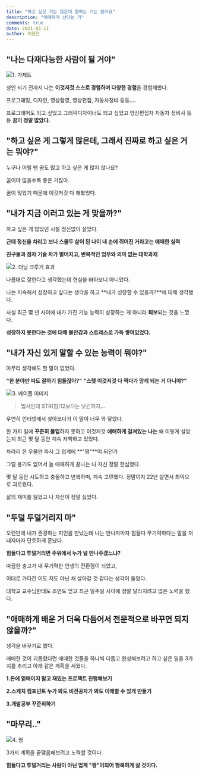 ```yaml
---
title: "하고 싶은 거는 많은데 잘하는 거는 없어요"
description: "애매하게 산다는 거"
comments: true
date: 2021-03-11
author: 이현찬
---
```



## "나는 다재다능한 사람이 될 거야"

![1. 가제트](https://i.imgur.com/cSDSKTh.jpg)

성인 되기 전까지 나는 **이것저것 스스로 경험하며 다양한 경험**을 경험해봤다.

프로그래밍, 디자인, 영상촬영, 영상편집, 자동차정비 등등....

프로그래머도 되고 싶었고 그래픽디자이너도 되고 싶었고 영상편집자 자동차 정비사 등등 **꿈이 정말 많았다.**


## "하고 싶은 게 그렇게 많은데, 그래서 진짜로 하고 싶은 거는 뭐야?"

누구나 어릴 땐 꿈도 많고 하고 싶은 게 많지 않나요?

꿈이야 많을수록 좋은 거잖아.

꿈이 많았기 때문에 이것저것 다 해봤었다.


## "내가 지금 이러고 있는 게 맞을까?"

하고 싶은 게 많았던 시절 정신없이 살았다.

**근데 정신을 차리고 보니 스물두 살이 된 나이 내 손에 쥐어진 거라고는 애매한 실력**

**친구들과 점차 기술 차가 벌어지고, 반복적인 업무와 의미 없는 대학과제**

![2. 더닝 크루거 효과](https://i.imgur.com/FFbVVhS.png)

나름대로 잘한다고 생각했는데 현실을 바라보니 아니었다.

나는 지속해서 성장하고 싶다는 생각을 하고 **내가 성장할 수 있을까?**에 대해 생각했다.

사실 최근 몇 년 사이에 내가 가진 기능 능력이 성장하는 게 아니라 **퇴보**되는 것을 느꼈다.

**성장하지 못한다는 것에 대해 불안감과 스트레스로 가득 쌓여있었다.**


## "내가 자신 있게 말할 수 있는 능력이 뭐야?"

아무리 생각해도 할 말이 없었다.

**"한 분야만 파도 잘하기 힘들잖아?"**
**"스텟 이것저것 다 찍다가 망캐 되는 거 아니야?"**

![3. 메이플 이미지](https://i.imgur.com/TAwkd2p.png)
> 법사인데 STR(힘)12보다는 낫긴하지...

우연히 인터넷에서 찾아보다가 이 말이 너무 와 닿았다.

한 가지 일에 **꾸준히 몰입**하지 못하고 이것저것 **애매하게 걸쳐있는 나는** 왜 이렇게 살았는지 최근 몇 달 동안 계속 자책하고 있었다.

차라리 한 우물만 파서 그 업계에 **"짱"**이 되던가

그럴 용기도 없어서 늘 애매하게 끝나는 나 자신 정말 한심했다.

몇 달 동안 시도하고 충돌하고 반복하며, 계속 고민했다. 정말이지 22년 살면서 최악으로 괴로웠다.

삶의 재미를 잃었고 나 자신이 정말 싫었다.


## "투덜 투덜거리지 마"

오랜만에 내가 존경하는 지인을 만났는데 나는 만나자마자 힘들다 무기력하다는 말을 꺼내자마자 단호하게 혼났다.

**힘들다고 투덜거리면 주위에서 누가 널 만나주겠느냐?**

따끔한 충고가 내 무기력한 인생의 전환점이 되었고,

이대로 가다간 이도 저도 아닌 채 살아갈 것 같다는 생각이 들었다.

대학교 교수님한테도 조언도 얻고 최근 일주일 사이에 정말 달라지려고 많은 노력을 했다.


## "애매하게 배운 거 더욱 다듬어서 전문적으로 바꾸면 되지 않을까?"

생각을 바꾸기로 했다.

애매한 것이 괴롭혔다면 애매한 것들을 하나씩 다듬고 완성해보려고 하고 싶은 일을 3가지를 추리고 아래 같은 계획을 세웠다.

**1.돈에 얽매이지 말고 재밌는 프로젝트 진행해보기**

**2.스케치 컴포넌트 누가 봐도 비전공자가 봐도 이해할 수 있게 만들기**

**3.개발공부 꾸준히하기**


## "마무리.."
![4. 짱](https://i.imgur.com/whrkHkG.png)

3가지 계획을 끝맺음해보려고 노력할 것이다.

**힘들다고 투덜거리는 사람이 아닌 업계 "짱"이되어 행복하게 살 것이다.**

